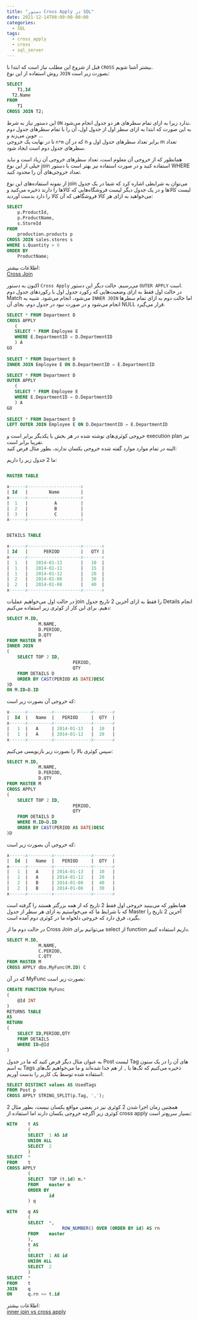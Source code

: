 ```yaml
---
title: "دستور Cross Apply در SQL"
date: 2021-12-14T08:09:00-00:00
categories:
  - SQL
tags:
  - cross_apply
  - cross
  - sql_server
---
```


قبل از شروع این مطلب نیاز است که ابتدا با `CROSS` بیشتر آشنا شویم.  
روش استفاده از این نوع `JOIN` بصورت زیر است:  

```sql
SELECT
	T1,Id
  T2.Name
FROM
	T1
CROSS JOIN T2;
```

این دستور نیاز به شرط `ON` ندارد زیرا به ازای تمام سطرهای هر دو جدول انجام می‌شود.  
به این صورت که ابتدا به ازای سطر اول از حدول اول، آن را با تمام سطرهای جدول دوم جوین می‌زند و ...  
تا در نهایت یک خروجی `n*m` که در آن n برابر تعداد سطرهای حدول اول و m تعداد سطرهای جدول دوم است ایجاد شود.  

همانطور که از خروجی آن معلوم است، تعداد سطرهای خروجی آن زیاد است و نباید خیلی از این نوع join استفاده کنید و در صورت استفاده نیز بهتر است با دستور WHERE تعداد خروجی‌های آن را محدود کنید.  

از نمونه استفاده‌های این نوع join می‌توان به شرایطی اشاره کرد که شما در یک جدول لیست کالاها و در یک جدول دیگر لیست فروشگاه‌هایی که کالاها را دارند ذخیره می‌کنید و می‌خواهید به ازای هر کالا فروشگاهی که آن کالا را دارد بدست آوردید:  

```sql
SELECT
    p.ProductId,
    p.ProductName,
    s.StoreId
FROM
    production.products p
CROSS JOIN sales.stores s
WHERE s.Quantity > 0
ORDER BY
    ProductName;
```

اطلاعات بیشتر:  
[Cross Join](https://docs.microsoft.com/en-us/u-sql/statements-and-expressions/select/from/joins/cross-join)  

اکنون به دستور `Cross Apply` می‌رسیم. حالت دیگر این دستور `OUTER APPLY` است.  
در حالت اول فقط به ازای وضعیت‌هایی که رکورد جدول اول با رکوردهای جدول دوم Match می‌شود، انجام می‌شود. شبیه به `INNER JOIN` اما حالت دوم به ازای تمام سطرها انجام می‌شود و در صورت نبود در جدول دوم، بجای آن NULL قرار می‌گیرد.  

```sql
SELECT * FROM Department D 
CROSS APPLY 
   ( 
   SELECT * FROM Employee E
   WHERE E.DepartmentID = D.DepartmentID 
   ) A 
GO
 
SELECT * FROM Department D
INNER JOIN Employee E ON D.DepartmentID = E.DepartmentID 
```

```sql
SELECT * FROM Department D 
OUTER APPLY 
   ( 
   SELECT * FROM Employee E 
   WHERE E.DepartmentID = D.DepartmentID 
   ) A 
GO
 
SELECT * FROM Department D 
LEFT OUTER JOIN Employee E ON D.DepartmentID = E.DepartmentID 
```

خروجی کوئری‌های نوشته شده در هر بخش با یکدیگر برابر است و execution plan نیز تقریبا برابر است.  
البته در تمام موارد موارد گفته شده خروجی یکسان ندارند، بطور مثال فرض کنید:  

ما 2 جدول زیر را داریم:  

```sql

MASTER TABLE

x------x--------------------x
| Id   |        Name        |
x------x--------------------x
|  1   |          A         |
|  2   |          B         |
|  3   |          C         |
x------x--------------------x


DETAILS TABLE

x------x--------------------x-------x
| Id   |      PERIOD        |   QTY |
x------x--------------------x-------x
|  1   |   2014-01-13       |   10  |
|  1   |   2014-01-11       |   15  |
|  1   |   2014-01-12       |   20  |
|  2   |   2014-01-06       |   30  |
|  2   |   2014-01-08       |   40  |
x------x--------------------x-------x
```

در حالت اول می‌خواهیم عملیات join را فقط به ازای آخرین 2 تاریخ جدول Details انجام دهیم. برای این کار از کوئری زیر استفاده می‌کنیم:  

```sql
SELECT M.ID,
            M.NAME,
            D.PERIOD,
            D.QTY
FROM MASTER M
INNER JOIN
(
    SELECT TOP 2 ID,
                         PERIOD,
                         QTY 
    FROM DETAILS D      
    ORDER BY CAST(PERIOD AS DATE)DESC
)D
ON M.ID=D.ID
```
که خروجی آن بصورت زیر است:  

```sql
x------x---------x--------------x-------x
|  Id  |   Name  |   PERIOD     |  QTY  |
x------x---------x--------------x-------x
|   1  |   A     | 2014-01-13   |  10   |
|   1  |   A     | 2014-01-12   |  20   |
x------x---------x--------------x-------x
```
سپس کوئری بالا را بصورت زیر بازنویسی می‌کنیم:  

```sql
SELECT M.ID,
            M.NAME,
            D.PERIOD,
            D.QTY
FROM MASTER M
CROSS APPLY
(
    SELECT TOP 2 ID,
                         PERIOD,
                         QTY 
    FROM DETAILS D  
    WHERE M.ID=D.ID
    ORDER BY CAST(PERIOD AS DATE)DESC
)D
```

که خروجی آن بصورت زیر است:  

```sql
x------x---------x--------------x-------x
|  Id  |   Name  |   PERIOD     |  QTY  |
x------x---------x--------------x-------x
|   1  |   A     | 2014-01-13   |  10   |
|   1  |   A     | 2014-01-12   |  20   |
|   2  |   B     | 2014-01-08   |  40   |
|   2  |   B     | 2014-01-06   |  30   |
x------x---------x--------------x-------x
```

همانطور که می‌بینید خروجی اول فقط 2 تاریخ که از همه بزرگتر هستند را گرفته است که با شرایط ما که می‌خواستیم به ازای هر سطر از جدول Master آخرین 2 تاریخ را بگیرد، فرق دارد که خروجی دلخواه ما در کوئری دوم آمده است.  

در حالت دوم ما از Cross Join می‌توانیم برای select از function داریم استفاده کنیم.  

```sql
SELECT M.ID,
            M.NAME,
            C.PERIOD,
            C.QTY
FROM MASTER M
CROSS APPLY dbo.MyFunc(M.ID) C
```

که در آن MyFunc بصورت زیر است:  

```sql
CREATE FUNCTION MyFunc 
(   
    @Id INT 
)
RETURNS TABLE 
AS
RETURN 
(
    SELECT ID,PERIOD,QTY 
    FROM DETAILS
    WHERE ID=@Id
)
```

به عنوان مثال دیگر فرض کنید که ما در جدول Post لیست Tag های آن را در یک ستون به اسم Tags ذخیره می‌کنیم که تگ‌ها با `,` از هم جدا شده‌اند و ما می‌خواهیم تگ‌های استفاده شده توسط یک کاربر را بدست آوریم:  

```sql
SELECT DISTINCT values AS UsedTags
FROM Post p
CROSS APPLY STRING_SPLIT(p.Tag, ',');
```

همچنین زمان اجرا شدن 2 کوئری نیز در بعضی مواقع یکسان نیست، بطور مثال 2 کوئری زیر اگرچه خروجی یکسان دارند اما استفاده از cross apply بسیار سریع‌تر است:  

```sql
WITH    t AS 
        (
        SELECT  1 AS id
        UNION ALL
        SELECT  2
        )
SELECT  *
FROM    t
CROSS APPLY
        (
        SELECT  TOP (t.id) m.*
        FROM    master m
        ORDER BY
                id
        ) q
```

```sql
WITH    q AS
        (
        SELECT  *,
                     ROW_NUMBER() OVER (ORDER BY id) AS rn
        FROM    master
        ),
        t AS 
        (
        SELECT  1 AS id
        UNION ALL
        SELECT  2
        )
SELECT  *
FROM    t
JOIN    q
ON      q.rn <= t.id
```

اطلاعات بیشتر:  
[inner join vs cross apply](https://explainextended.com/2009/07/16/inner-join-vs-cross-apply/)